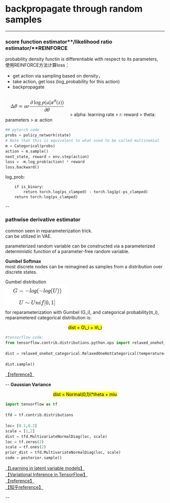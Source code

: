 # backpropagate through random samples

---
### score function estimator**/**likelihood ratio estimator**/**REINFORCE

probability density functin is differentiable with respect to its parameters,  
使用REINFORCE方法计算loss：   

+ get action via sampling based on density， 
+ take action, get loss (log_probability for this action)
+ backpropagate 

<img src="reinforce.png" alt="reinforce" width="200"/>  
> alpha: learning  rate  
> r: reward  
> theta: parameters   
> a: action

```python
## pytorch code
probs = policy_network(state)
# Note that this is equivalent to what used to be called multinomial
m = Categorical(probs)
action = m.sample()
next_state, reward = env.step(action)
loss = -m.log_prob(action) * reward
loss.backward()
```

log_prob: 

```  
    if is_binary:
        return torch.log(ps_clamped) - torch.log1p(-ps_clamped)
    return torch.log(ps_clamped)
```
--
### pathwise derivative estimator
common seen in reparameterization trick.  
can be utilized in VAE.    

parameterized random variable can be constructed via a parameterized deterministic function of a parameter-free random variable.

**Gumbel Softmax**  
most discrete nodes can be reimagined as samples from a distribution over discrete states.

Gumbel distribution  
<img src="gumbel_distribution.png" alt="reinforce" width="200"/>  
for reparameterization with Gumbel (G\_i), and categorical probability(π\_i), reparametered categorical distribution is:  
<center><mark>dist = G\_i + π\_i</mark> </center> 

```python
#tensorflow code:
from tensorflow.contrib.distributions.python.ops import relaxed_onehot_categorical

dist = relaxed_onehot_categorical.RelaxedOneHotCategorical(temperature=10.0,probs=[0.75,0.25])

dist.sample()
```
[【reference】](https://uoguelph-mlrg.github.io/spaceNet_overview2/)

--
**Gaussian Variance**  

<center><mark>dist = Normal(0,1)\*theta + miu </mark></center>

```python
import tensorflow as tf

tfd = tf.contrib.distributions

loc= [0.1,0.2]
scale = [1,2]
dist = tfd.MultivariateNormalDiag(loc, scale)
loc = tf.zeros(2)
scale = tf.ones(2)
prior_dist = tfd.MultivariateNormalDiag(loc, scale)
code = posterior.sample()
```
[【Learning in latent variable models】](https://ermongroup.github.io/cs228-notes/learning/latent/)  
[【Variational Inference in TensorFlow】](https://danijar.com/materials/variational-inference-in-tensorflow.pdf)  
[【reference】](https://wiseodd.github.io/techblog/2016/12/10/variational-autoencoder/)  
[【知乎reference】](https://zhuanlan.zhihu.com/p/22464764)

--
